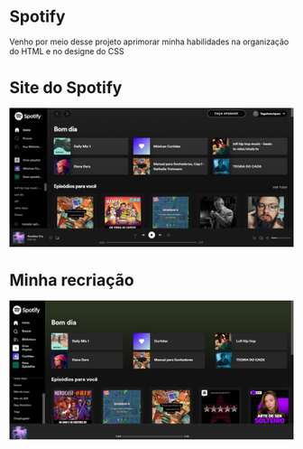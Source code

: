 # Spotify

Venho por meio desse projeto aprimorar minha habilidades na organização do HTML e no designe do CSS


# Site do Spotify
![teste](https://github.com/YagoMaia/spotify/blob/main/inicio/spotify-real.png)

# Minha recriação
![teste](https://github.com/YagoMaia/spotify/blob/main/inicio/spotify-meu.png)
